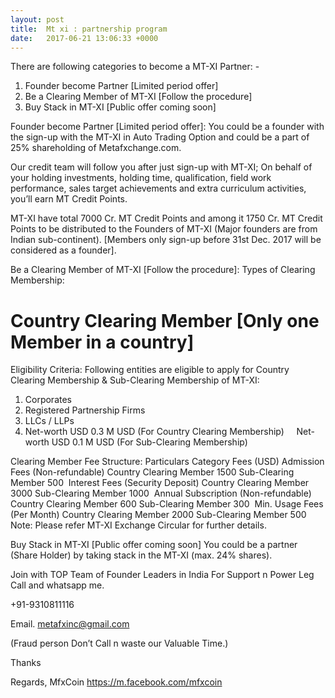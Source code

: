 ```yaml
---
layout: post
title:  Mt xi : partnership program
date:   2017-06-21 13:06:33 +0000
---
```



There are following categories to become a MT-XI Partner: -

1. Founder become Partner [Limited period offer]
2. Be a Clearing Member of MT-XI [Follow the procedure]
3. Buy Stack in MT-XI [Public offer coming soon]

Founder become Partner [Limited period offer]:
You could be a founder with the sign-up with the MT-XI in Auto Trading Option and could be a part of 25% shareholding of Metafxchange.com.

Our credit team will follow you after just sign-up with MT-XI; On behalf of your holding investments, holding time, qualification, field work performance, sales target achievements and extra curriculum activities, you’ll earn MT Credit Points.

MT-XI have total 7000 Cr. MT Credit Points and among it 1750 Cr. MT Credit Points to be distributed to the Founders of MT-XI (Major founders are from Indian sub-continent). [Members only sign-up before 31st Dec. 2017 will be considered as a founder].

Be a Clearing Member of MT-XI [Follow the procedure]:
Types of Clearing Membership:

# Country Clearing Member [Only one Member in a country]

Eligibility Criteria: Following entities are eligible to apply for Country Clearing Membership & Sub-Clearing Membership of MT-XI:

1. Corporates
2. Registered Partnership Firms
3. LLCs / LLPs
4. Net-worth USD 0.3 M USD (For Country Clearing Membership)
    Net-worth USD 0.1 M USD (For Sub-Clearing Membership)

Clearing Member Fee Structure:
Particulars Category Fees (USD)
Admission Fees (Non-refundable) Country Clearing Member 1500
Sub-Clearing Member 500  
Interest Fees (Security Deposit) Country Clearing Member 3000
Sub-Clearing Member 1000  
Annual Subscription (Non-refundable) Country Clearing Member 600
Sub-Clearing Member 300  
Min. Usage Fees (Per Month) Country Clearing Member 2000
Sub-Clearing Member 500  
Note: Please refer MT-XI Exchange Circular for further details.

Buy Stack in MT-XI [Public offer coming soon]
You could be a partner (Share Holder) by taking stack in the MT-XI (max. 24% shares).

Join with TOP Team of Founder Leaders in India For Support n Power Leg Call and whatsapp me.

+91-9310811116

Email. metafxinc@gmail.com

(Fraud person Don’t Call n waste our Valuable Time.)

Thanks

Regards, MfxCoin https://m.facebook.com/mfxcoin